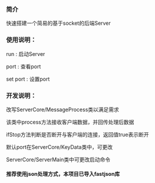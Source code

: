 ### 简介
快速搭建一个简易的基于socket的后端Server

### 使用说明：
run : 启动Server

port : 查看port

set port : 设置port

### 开发说明：
改写ServerCore/MessageProcess类以满足需求 

该类中process方法接收客户端数据，并回传处理后数据

ifStop方法判断是否断开与客户端的连接，返回值true表示断开

默认port在ServerCore/KeyData类中，可更改

ServerCore/ServerMain类中可更改启动命令

#### 推荐使用json处理方式，本项目已导入fastjson库
